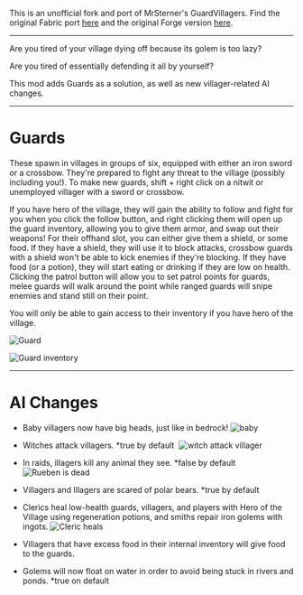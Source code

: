 This is an unofficial fork and port of MrSterner's GuardVillagers. Find the original Fabric port [here](https://modrinth.com/mod/guard-villagers-(fabricquilt)) and the original Forge version [here](https://modrinth.com/mod/guard-villagers).

---

Are you tired of your village dying off because its golem is too lazy?

Are you tired of essentially defending it all by yourself?

This mod adds Guards as a solution, as well as new villager-related AI changes.

---

# Guards 

These spawn in villages in groups of six, equipped with either an iron sword or a crossbow. They're prepared to fight any threat to the village (possibly including you!). To make new guards, shift + right click on a nitwit or unemployed villager with a sword or crossbow.

If you have hero of the village, they will gain the ability to follow and fight for you when you click the follow button, and right clicking them will open up the guard inventory, allowing you to give them armor, and swap out their weapons! For their offhand slot, you can either give them a shield, or some food. If they have a shield, they will use it to block attacks, crossbow guards with a shield won't be able to kick enemies if they're blocking. If they have food (or a potion), they will start eating or drinking if they are low on health. Clicking the patrol button will allow you to set patrol points for guards, melee guards will walk around the point while ranged guards will snipe enemies and stand still on their point.

You will only be able to gain access to their inventory if you have hero of the village. 

![Guard](https://cdn-raw.modrinth.com/data/H1sntfo8/images/0b0df1486eb77f265e6aef5b619288a83b548bb0.png)

![Guard inventory](https://i.imgur.com/vpfqbl2.png)

---

# AI Changes

- Baby villagers now have big heads, just like in bedrock!
![baby](https://cdn.modrinth.com/data/cached_images/e77c6d00423049cd2a406e0960fd681dc3ccdbac.png)

- Witches attack villagers. *true by default 
![witch attack villager](https://cdn.modrinth.com/data/cached_images/d94b4da456d814d37e4a8a8d3c01631dd5fcaede.jpeg)

- In raids, illagers kill any animal they see. *false by default 
![Rueben is dead](https://cdn.modrinth.com/data/cached_images/fd6177c51af3adb92085f0c31fbb9509caa5e729.png)

- Villagers and Illagers are scared of polar bears. *true by default 

- Clerics heal low-health guards, villagers, and players with Hero of the Village using regeneration potions, and smiths repair iron golems with ingots.
![Cleric heals](https://cdn.modrinth.com/data/H1sntfo8/images/4978a7c4f63fcf8f921621c7ca099ea2083eabea.png)

- Villagers that have excess food in their internal inventory will give food to the guards.

- Golems will now float on water in order to avoid being stuck in rivers and ponds. *true on default

